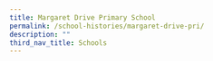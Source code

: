 ```yaml
---
title: Margaret Drive Primary School
permalink: /school-histories/margaret-drive-pri/
description: ""
third_nav_title: Schools
---
```


